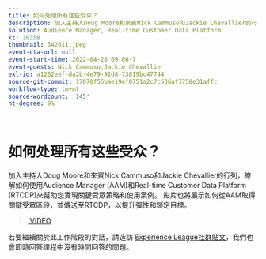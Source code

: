 ```yaml
---
title: 如何处理所有这些受众？
description: 加入主持人Doug Moore和來賓Nick Cammuso和Jackie Chevallier的行列，一同瞭解如何使用Audience Manager (AAM)和Real-time Customer Data Platform ... （說明應該介於60到160個字元之間）
solution: Audience Manager, Real-time Customer Data Platform
kt: 10358
thumbnail: 342611.jpeg
event-cta-url: null
event-start-time: 2022-04-28 09:00-7
event-guests: Nick Cammuso,Jackie Chevallier
exl-id: a1262eef-da2b-4e79-92d8-73819bc47744
source-git-commit: 17070f55bae19ef0751a2c7c536af7758e31affc
workflow-type: tm+mt
source-wordcount: '145'
ht-degree: 9%

---
```


# 如何处理所有这些受众？

加入主持人Doug Moore和來賓Nick Cammuso和Jackie Chevallier的行列，瞭解如何使用Audience Manager (AAM)和Real-time Customer Data Platform (RTCDP)來幫助您實現關鍵受眾策略和使用案例。 影片也將展示如何從AAM取得關鍵受眾區段，並傳送至RTCDP，以提升彈性和鎖定目標。

>[!VIDEO](https://video.tv.adobe.com/v/342611/?quality=12&learn=on)

若要繼續關於此工作階段的對話，請造訪 [Experience League社群貼文](https://experienceleaguecommunities.adobe.com/t5/adobe-audience-manager/experience-league-live-post-session-discussion-how-do-i-handle/m-p/450340#M419)，我們也會即時回答課程中沒有時間回答的問題。
